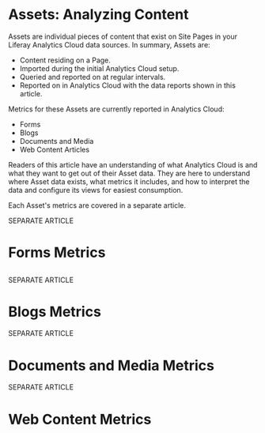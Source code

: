 # Assets: Analyzing Content

Assets are individual pieces of content that exist on Site Pages in your Liferay
Analytics Cloud data sources. In summary, Assets are:

- Content residing on a Page.
- Imported during the initial Analytics Cloud setup.
- Queried and reported on at regular intervals.
- Reported on in Analytics Cloud with the data reports shown in this article.

Metrics for these Assets are currently reported in Analytics Cloud:

- Forms
- Blogs
- Documents and Media
- Web Content Articles

<!-- Should we link to portal documentation on these assets?-->

Readers of this article have an understanding of what Analytics Cloud is and
what they want to get out of their Asset data. They are here to understand where
Asset data exists, what metrics it includes, and how to interpret the data and
configure its views for easiest consumption.

Each Asset's metrics are covered in a separate article.

SEPARATE ARTICLE
# Forms Metrics

## 



SEPARATE ARTICLE
# Blogs Metrics



SEPARATE ARTICLE
# Documents and Media Metrics


SEPARATE ARTICLE
# Web Content Metrics


